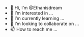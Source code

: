 - 👋 Hi, I’m @Ethanisdream
- 👀 I’m interested in ...
- 🌱 I’m currently learning ...
- 💞️ I’m looking to collaborate on ...
- 📫 How to reach me ...

<!---
Ethanisdream/Ethanisdream is a ✨ special ✨ repository because its `README.md` (this file) appears on your GitHub profile.
You can click the Preview link to take a look at your changes.
--->
